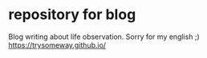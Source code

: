# repository for blog

Blog writing about life observation.
Sorry for my english ;)
https://trysomeway.github.io/
